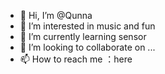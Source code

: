 - 👋 Hi, I’m @Qunna
- 👀 I’m interested in music and fun
- 🌱 I’m currently learning sensor
- 💞️ I’m looking to collaborate on ...
- 📫 How to reach me ：here

<!---
Qunna/Qunna is a ✨ special ✨ repository because its `README.md` (this file) appears on your GitHub profile.
You can click the Preview link to take a look at your changes.
--->
